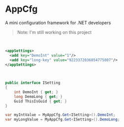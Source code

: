 # AppCfg
A mini configuration framework for .NET developers

> Note: I'm still working on this project
<br />

```xml
<appSettings>
  <add key="DemoInt" value="1"/>
  <add key="long-key" value="9223372036854775807"/>
</appSettings>
```
<br />

```csharp
public interface ISetting
{
    int DemoInt { get; }
    long DemoLong { get; }
    Guid ThisIsGuid { get; }
}

var myIntValue = MyAppCfg.Get<ISetting>().DemoInt;
var myLongValue = MyAppCfg.Get<ISetting>().DemoLong;

```
